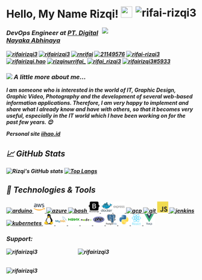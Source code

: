 # Hello, My Name Rizqi! <img src="https://raw.githubusercontent.com/MartinHeinz/MartinHeinz/master/wave.gif" width="30px" height="30px" /><img align="right" src="https://visitor-badge.laobi.icu/badge?page_id=rifai-rizqi3/rifai-rizqi3" alt="rifai-rizqi3">
<img align=right src="https://user-images.githubusercontent.com/84585203/216358985-dd435bb9-e721-448b-99c9-30c4781b9063.png" width="250px"/>
<h3><p><em>DevOps Engineer at <a href="http://digitalnayaka.com"><b>PT. Digital Nayaka Abhinaya</a></p></h3>

<p align="left">
<a href="https://dev.to/rifairizqi3" target="blank"><img align="center" src="https://raw.githubusercontent.com/rahuldkjain/github-profile-readme-generator/master/src/images/icons/Social/devto.svg" alt="rifairizqi3" height="20" width="30" /></a>
<a href="https://twitter.com/rifairizqi3" target="blank"><img align="center" src="https://raw.githubusercontent.com/rahuldkjain/github-profile-readme-generator/master/src/images/icons/Social/twitter.svg" alt="rifairizqi3" height="20" width="30" /></a>
<a href="https://linkedin.com/in/rnrifai" target="blank"><img align="center" src="https://raw.githubusercontent.com/rahuldkjain/github-profile-readme-generator/master/src/images/icons/Social/linked-in-alt.svg" alt="rnrifai" height="20" width="30" /></a>
<a href="https://stackoverflow.com/users/21149576" target="blank"><img align="center" src="https://raw.githubusercontent.com/rahuldkjain/github-profile-readme-generator/master/src/images/icons/Social/stack-overflow.svg" alt="21149576" height="20" width="30" /></a>
<a href="https://codesandbox.com/rifai-rizqi3" target="blank"><img align="center" src="https://raw.githubusercontent.com/rahuldkjain/github-profile-readme-generator/master/src/images/icons/Social/codesandbox.svg" alt="rifai-rizqi3" height="30" width="30" /></a>
<a href="https://fb.com/rifairizqi.hao" target="blank"><img align="center" src="https://raw.githubusercontent.com/rahuldkjain/github-profile-readme-generator/master/src/images/icons/Social/facebook.svg" alt="rifairizqi.hao" height="20" width="30" /></a>
<a href="https://instagram.com/rizqinurrifai_" target="blank"><img align="center" src="https://raw.githubusercontent.com/rahuldkjain/github-profile-readme-generator/master/src/images/icons/Social/instagram.svg" alt="rizqinurrifai_" height="20" width="30" /></a>
<a href="https://www.hackerrank.com/rifai_rizqi3" target="blank"><img align="center" src="https://raw.githubusercontent.com/rahuldkjain/github-profile-readme-generator/master/src/images/icons/Social/hackerrank.svg" alt="rifai_rizqi3" height="20" width="30" /></a>
<a href="https://discord.gg/rifairizqi3#5933" target="blank"><img align="center" src="https://raw.githubusercontent.com/rahuldkjain/github-profile-readme-generator/master/src/images/icons/Social/discord.svg" alt="rifairizqi3#5933" height="20" width="30" /></a>
</p>

### <img src="https://media.giphy.com/media/VgCDAzcKvsR6OM0uWg/giphy.gif" width="30"> A little more about me...  

<em>I am someone who is interested in the world of IT, Graphic Design, Graphic Video, Photography and the development of several web-based information applications. Therefore, I am very happy to implement and share what I already know and have with others, so that it becomes very useful, especially in the IT world which I have been working on for the past few years. 😊</em>

<p><em>Personal site <a href="http://iihao.id">iihao.id</a>

 ## &#x1f4c8; GitHub Stats 
![Rizqi's GitHub stats](https://github-readme-stats.vercel.app/api?username=rifai-rizqi3&show_icons=true&theme=radical)
[![Top Langs](https://github-readme-stats.vercel.app/api/top-langs/?username=rifai-rizqi3&layout=compact%&theme=radical)](https://github.com/rifai-rizqi3/github-readme-stats)
 
  
 ## 🔧 Technologies & Tools
<p align="left"> <a href="https://www.arduino.cc/" target="_blank" rel="noreferrer"> <img src="https://cdn.worldvectorlogo.com/logos/arduino-1.svg" alt="arduino" width="30" height="30"/> </a> <a href="https://aws.amazon.com" target="_blank" rel="noreferrer"> <img src="https://raw.githubusercontent.com/devicons/devicon/master/icons/amazonwebservices/amazonwebservices-original-wordmark.svg" alt="aws" width="30" height="30"/> </a> <a href="https://azure.microsoft.com/en-in/" target="_blank" rel="noreferrer"> <img src="https://www.vectorlogo.zone/logos/microsoft_azure/microsoft_azure-icon.svg" alt="azure" width="30" height="30"/> </a> <a href="https://www.gnu.org/software/bash/" target="_blank" rel="noreferrer"> <img src="https://www.vectorlogo.zone/logos/gnu_bash/gnu_bash-icon.svg" alt="bash" width="30" height="30"/> </a> <a href="https://getbootstrap.com" target="_blank" rel="noreferrer"> <img src="https://raw.githubusercontent.com/devicons/devicon/master/icons/bootstrap/bootstrap-plain-wordmark.svg" alt="bootstrap" width="30" height="30"/> </a> <a href="https://www.docker.com/" target="_blank" rel="noreferrer"> <img src="https://raw.githubusercontent.com/devicons/devicon/master/icons/docker/docker-original-wordmark.svg" alt="docker" width="30" height="30"/> </a> <a href="https://expressjs.com" target="_blank" rel="noreferrer"> <img src="https://raw.githubusercontent.com/devicons/devicon/master/icons/express/express-original-wordmark.svg" alt="express" width="30" height="30"/> </a> <a href="https://cloud.google.com" target="_blank" rel="noreferrer"> <img src="https://www.vectorlogo.zone/logos/google_cloud/google_cloud-icon.svg" alt="gcp" width="30" height="30"/> </a> <a href="https://git-scm.com/" target="_blank" rel="noreferrer"> <img src="https://www.vectorlogo.zone/logos/git-scm/git-scm-icon.svg" alt="git" width="30" height="30"/> </a> <a href="https://developer.mozilla.org/en-US/docs/Web/JavaScript" target="_blank" rel="noreferrer"> <img src="https://raw.githubusercontent.com/devicons/devicon/master/icons/javascript/javascript-original.svg" alt="javascript" width="30" height="30"/> </a> <a href="https://www.jenkins.io" target="_blank" rel="noreferrer"> <img src="https://www.vectorlogo.zone/logos/jenkins/jenkins-icon.svg" alt="jenkins" width="30" height="30"/> </a> <a href="https://kubernetes.io" target="_blank" rel="noreferrer"> <img src="https://www.vectorlogo.zone/logos/kubernetes/kubernetes-icon.svg" alt="kubernetes" width="30" height="30"/> </a> <a href="https://www.linux.org/" target="_blank" rel="noreferrer"> <img src="https://raw.githubusercontent.com/devicons/devicon/master/icons/linux/linux-original.svg" alt="linux" width="30" height="30"/> </a> <a href="https://www.mysql.com/" target="_blank" rel="noreferrer"> <img src="https://raw.githubusercontent.com/devicons/devicon/master/icons/mysql/mysql-original-wordmark.svg" alt="mysql" width="30" height="30"/> </a> <a href="https://www.nginx.com" target="_blank" rel="noreferrer"> <img src="https://raw.githubusercontent.com/devicons/devicon/master/icons/nginx/nginx-original.svg" alt="nginx" width="30" height="30"/> </a> <a href="https://nodejs.org" target="_blank" rel="noreferrer"> <img src="https://raw.githubusercontent.com/devicons/devicon/master/icons/nodejs/nodejs-original-wordmark.svg" alt="nodejs" width="30" height="30"/> </a> <a href="https://www.php.net" target="_blank" rel="noreferrer"> <img src="https://raw.githubusercontent.com/devicons/devicon/master/icons/php/php-original.svg" alt="php" width="30" height="30"/> </a> <a href="https://www.postgresql.org" target="_blank" rel="noreferrer"> <img src="https://raw.githubusercontent.com/devicons/devicon/master/icons/postgresql/postgresql-original-wordmark.svg" alt="postgresql" width="30" height="30"/> </a> <a href="https://www.python.org" target="_blank" rel="noreferrer"> <img src="https://raw.githubusercontent.com/devicons/devicon/master/icons/python/python-original.svg" alt="python" width="30" height="30"/> </a> <a href="https://reactjs.org/" target="_blank" rel="noreferrer"> <img src="https://raw.githubusercontent.com/devicons/devicon/master/icons/react/react-original-wordmark.svg" alt="react" width="30" height="30"/> </a> <a href="https://vuejs.org/" target="_blank" rel="noreferrer"> <img src="https://raw.githubusercontent.com/devicons/devicon/master/icons/vuejs/vuejs-original-wordmark.svg" alt="vuejs" width="30" height="30"/> </a> </p>
 
<h3 align="left">Support:</h3>
<p><a href="https://www.buymeacoffee.com/rifairizqi3"> <img align="left" src="https://cdn.buymeacoffee.com/buttons/v2/default-yellow.png" height="50" width="190" alt="rifairizqi3" /></a><a href="https://ko-fi.com/rifairizqi3"> <img align="left" src="https://cdn.ko-fi.com/cdn/kofi3.png?v=3" height="50" width="190" alt="rifairizqi3" /></a><a href="https://saweria.co/rifairizqi3"> <img align="left" src="https://img.shields.io/badge/Donation-Saweria-orange" height="50" width="190" alt="rifairizqi3" /></a></p><br><br>

